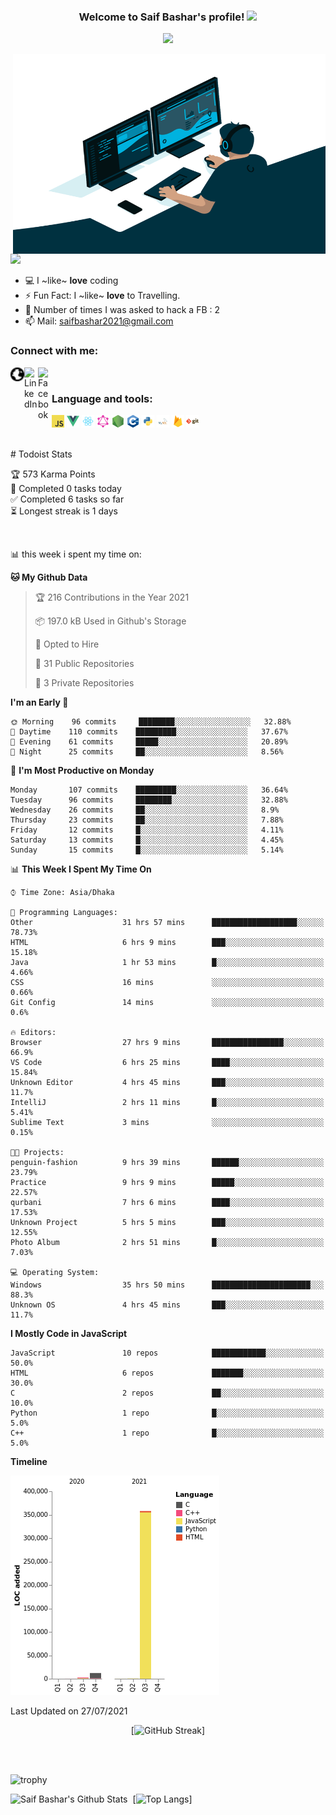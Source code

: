 <h3 align="center">
  Welcome to Saif Bashar's profile!
  <img src="https://media.giphy.com/media/hvRJCLFzcasrR4ia7z/giphy.gif" width="28">
</h3>
<p align="center">
  <a href="https://github.com/saifbashar"><img src="https://readme-typing-svg.herokuapp.com/?lines=Full-stack%20web%20and%20app%20developer;Self-taught%20UI%2FUX%20Designer;2%2B%20years%20of%20coding%20experience;Always%20learning%20new%20things&center=true&width=380&height=45"></a>
</p>


<img align="right" alt="GIF" src="https://raw.githubusercontent.com/saifbashar/saifbashar/main/code.gif" width="500" height="320" />

  
![](https://komarev.com/ghpvc/?username=saifbashar&color=green&style=flat-square&label=PROFILE+VIEWS)



  
  

- 💻 I ~like~ **love** coding
- ⚡ Fun Fact: I ~like~ **love** to Travelling.
- 🏅 Number of times I was asked to hack a FB : 2
- 📫 Mail: saifbashar2021@gmail.com

 
<!-- - Usesless Stats:
 👯 I have successfully worked on production level projects regarding android, web and backend.
currently perfecting my skills with ReactJS and Android MVVM Architecture.


-->
 ### Connect with me:

[<img align="left" alt="" width="22px" src="https://raw.githubusercontent.com/iconic/open-iconic/master/svg/globe.svg" />][website]
[<img align="left" alt="LinkedIn" width="22px" src="https://cdn.jsdelivr.net/npm/simple-icons@v3/icons/linkedin.svg" />][linkedin]
[<img align="left" alt="Facebook" width="22px" src="https://cdn.jsdelivr.net/npm/simple-icons@v3/icons/facebook.svg" />][facebook]


<br /> 


 ### Language and tools:

<code><img height="20" src="https://raw.githubusercontent.com/github/explore/80688e429a7d4ef2fca1e82350fe8e3517d3494d/topics/javascript/javascript.png"></code>
<code><img height="20" src="https://raw.githubusercontent.com/github/explore/80688e429a7d4ef2fca1e82350fe8e3517d3494d/topics/vue/vue.png"></code>
<code><img height="20" src="https://raw.githubusercontent.com/github/explore/80688e429a7d4ef2fca1e82350fe8e3517d3494d/topics/react/react.png"></code>
<code><img height="20" src="https://raw.githubusercontent.com/github/explore/5c058a388828bb5fde0bcafd4bc867b5bb3f26f3/topics/graphql/graphql.png"></code>
<code><img height="20" src="https://raw.githubusercontent.com/github/explore/80688e429a7d4ef2fca1e82350fe8e3517d3494d/topics/nodejs/nodejs.png"></code>
<code><img height="20" src="https://raw.githubusercontent.com/github/explore/80688e429a7d4ef2fca1e82350fe8e3517d3494d/topics/cpp/cpp.png"></code>
<code><img height="20" src="https://raw.githubusercontent.com/github/explore/80688e429a7d4ef2fca1e82350fe8e3517d3494d/topics/python/python.png"></code>
<code><img height="20" src="https://raw.githubusercontent.com/github/explore/80688e429a7d4ef2fca1e82350fe8e3517d3494d/topics/mysql/mysql.png"></code>
<code><img height="20" src="https://raw.githubusercontent.com/github/explore/80688e429a7d4ef2fca1e82350fe8e3517d3494d/topics/firebase/firebase.png"></code>
<code><img height="20" src="https://raw.githubusercontent.com/github/explore/80688e429a7d4ef2fca1e82350fe8e3517d3494d/topics/git/git.png"></code>

  
  


<br />
# Todoist Stats

<!-- TODO-IST:START -->
🏆  573 Karma Points           
🌸  Completed 0 tasks today           
✅  Completed 6 tasks so far           
⏳  Longest streak is 1 days
<!-- TODO-IST:END -->
<br />

📊 this week i spent my time on:
<br />

<!--START_SECTION:waka-->
**🐱 My Github Data** 

> 🏆 216 Contributions in the Year 2021
 > 
> 📦 197.0 kB Used in Github's Storage 
 > 
> 💼 Opted to Hire
 > 
> 📜 31 Public Repositories 
 > 
> 🔑 3 Private Repositories  
 > 
**I'm an Early 🐤** 

```text
🌞 Morning    96 commits     ████████░░░░░░░░░░░░░░░░░   32.88% 
🌆 Daytime    110 commits    █████████░░░░░░░░░░░░░░░░   37.67% 
🌃 Evening    61 commits     █████░░░░░░░░░░░░░░░░░░░░   20.89% 
🌙 Night      25 commits     ██░░░░░░░░░░░░░░░░░░░░░░░   8.56%

```
📅 **I'm Most Productive on Monday** 

```text
Monday       107 commits    █████████░░░░░░░░░░░░░░░░   36.64% 
Tuesday      96 commits     ████████░░░░░░░░░░░░░░░░░   32.88% 
Wednesday    26 commits     ██░░░░░░░░░░░░░░░░░░░░░░░   8.9% 
Thursday     23 commits     ██░░░░░░░░░░░░░░░░░░░░░░░   7.88% 
Friday       12 commits     █░░░░░░░░░░░░░░░░░░░░░░░░   4.11% 
Saturday     13 commits     █░░░░░░░░░░░░░░░░░░░░░░░░   4.45% 
Sunday       15 commits     █░░░░░░░░░░░░░░░░░░░░░░░░   5.14%

```


📊 **This Week I Spent My Time On** 

```text
⌚︎ Time Zone: Asia/Dhaka

💬 Programming Languages: 
Other                    31 hrs 57 mins      ███████████████████░░░░░░   78.73% 
HTML                     6 hrs 9 mins        ███░░░░░░░░░░░░░░░░░░░░░░   15.18% 
Java                     1 hr 53 mins        █░░░░░░░░░░░░░░░░░░░░░░░░   4.66% 
CSS                      16 mins             ░░░░░░░░░░░░░░░░░░░░░░░░░   0.66% 
Git Config               14 mins             ░░░░░░░░░░░░░░░░░░░░░░░░░   0.6%

🔥 Editors: 
Browser                  27 hrs 9 mins       ████████████████░░░░░░░░░   66.9% 
VS Code                  6 hrs 25 mins       ████░░░░░░░░░░░░░░░░░░░░░   15.84% 
Unknown Editor           4 hrs 45 mins       ███░░░░░░░░░░░░░░░░░░░░░░   11.7% 
IntelliJ                 2 hrs 11 mins       █░░░░░░░░░░░░░░░░░░░░░░░░   5.41% 
Sublime Text             3 mins              ░░░░░░░░░░░░░░░░░░░░░░░░░   0.15%

🐱‍💻 Projects: 
penguin-fashion          9 hrs 39 mins       ██████░░░░░░░░░░░░░░░░░░░   23.79% 
Practice                 9 hrs 9 mins        █████░░░░░░░░░░░░░░░░░░░░   22.57% 
qurbani                  7 hrs 6 mins        ████░░░░░░░░░░░░░░░░░░░░░   17.53% 
Unknown Project          5 hrs 5 mins        ███░░░░░░░░░░░░░░░░░░░░░░   12.55% 
Photo Album              2 hrs 51 mins       █░░░░░░░░░░░░░░░░░░░░░░░░   7.03%

💻 Operating System: 
Windows                  35 hrs 50 mins      ██████████████████████░░░   88.3% 
Unknown OS               4 hrs 45 mins       ███░░░░░░░░░░░░░░░░░░░░░░   11.7%

```

**I Mostly Code in JavaScript** 

```text
JavaScript               10 repos            ████████████░░░░░░░░░░░░░   50.0% 
HTML                     6 repos             ███████░░░░░░░░░░░░░░░░░░   30.0% 
C                        2 repos             ██░░░░░░░░░░░░░░░░░░░░░░░   10.0% 
Python                   1 repo              █░░░░░░░░░░░░░░░░░░░░░░░░   5.0% 
C++                      1 repo              █░░░░░░░░░░░░░░░░░░░░░░░░   5.0%

```


**Timeline**

![Chart not found](https://raw.githubusercontent.com/saifbashar/saifbashar/main/charts/bar_graph.png) 


 Last Updated on 27/07/2021
<!--END_SECTION:waka-->

<div align="center">
  

[![GitHub Streak](https://github-readme-streak-stats.herokuapp.com?user=saifbashar&theme=synthwave)]
  </div>
  
<br /><br />



  ![trophy](https://github-profile-trophy.vercel.app/?username=saifbashar&theme=juicyfresh&no-frame=true&row=1&&margin-w=20&no-bg=true)

  
<img align="left" alt="Saif Bashar's Github Stats" src="https://github-readme-stats.vercel.app/api?username=saifbashar&show_icons=true" />    &nbsp;
[![Top Langs](https://github-readme-stats.vercel.app/api/top-langs?username=saifbashar&count_private=true&show_icons=true)]
  </div>

  



[website]: https://saifbashar.wordpress.com/
[facebook]: https://www.facebook.com/yepitssaif/
[linkedin]:https://www.linkedin.com/in/saifbashar/
<br/>
<br/>


